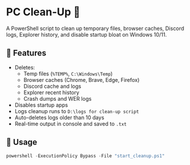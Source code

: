 # PC Clean-Up 🧹

A PowerShell script to clean up temporary files, browser caches, Discord logs, Explorer history, and disable startup bloat on Windows 10/11.

## 🔧 Features

- Deletes:
  - Temp files (`%TEMP%`, `C:\Windows\Temp`)
  - Browser caches (Chrome, Brave, Edge, Firefox)
  - Discord cache and logs
  - Explorer recent history
  - Crash dumps and WER logs
- Disables startup apps
- Logs cleanup runs to `D:\logs for clean-up script`
- Auto-deletes logs older than 10 days
- Real-time output in console and saved to `.txt`

## 🚀 Usage

```powershell
powershell -ExecutionPolicy Bypass -File "start_cleanup.ps1"
